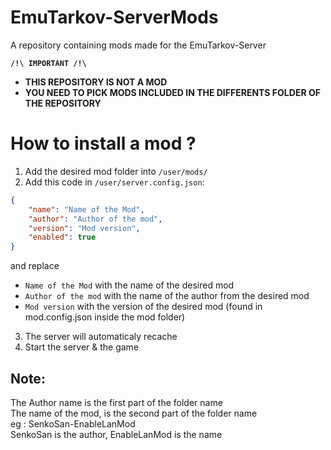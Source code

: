 # EmuTarkov-ServerMods
A repository containing mods made for the EmuTarkov-Server

**```/!\ IMPORTANT /!\```**
- **THIS REPOSITORY IS NOT A MOD**
- **YOU NEED TO PICK MODS INCLUDED IN THE DIFFERENTS FOLDER OF THE REPOSITORY**

# How to install a mod ?

1. Add the desired mod folder into ```/user/mods/```
2. Add this code in ```/user/server.config.json```:
```json
{
    "name": "Name of the Mod",
    "author": "Author of the mod",
    "version": "Mod version",
    "enabled": true
}
```
and replace
- ```Name of the Mod``` with the name of the desired mod
- ```Author of the mod``` with the name of the author from the desired mod
- ```Mod version``` with the version of the desired mod (found in mod.config.json inside the mod folder)

3. The server will automaticaly recache
4. Start the server & the game

## Note:
The Author name is the first part of the folder name<br>
The name of the mod, is the second part of the folder name<br>
eg : SenkoSan-EnableLanMod<br>
SenkoSan is the author, EnableLanMod is the name<br>
